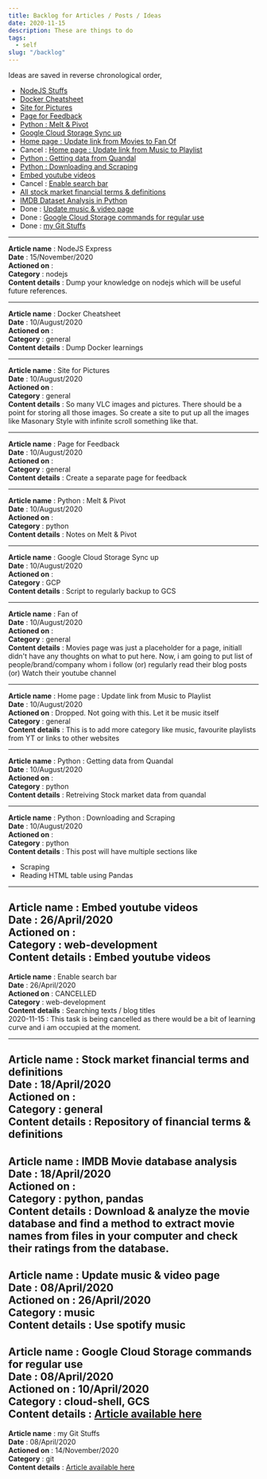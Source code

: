 ```yaml
---
title: Backlog for Articles / Posts / Ideas
date: 2020-11-15
description: These are things to do 
tags: 
  - self
slug: "/backlog"
---
```


Ideas are saved in reverse chronological order,
* [NodeJS Stuffs](#bl17)
* [Docker Cheatsheet](#bl16)
* [Site for Pictures](#bl15)
* [Page for Feedback](#bl14)
* [Python : Melt & Pivot](#bl13)
* [Google Cloud Storage Sync up](#bl12)
* [Home page : Update link from Movies to Fan Of](#bl11)
* Cancel : [Home page : Update link from Music to Playlist](#bl10)
* [Python : Getting data from Quandal](#bl9)
* [Python : Downloading and Scraping](#bl8)
* [Embed youtube videos](#bl7)
* Cancel : [Enable search bar](#bl6)
* [All stock market financial terms & definitions](#bl5)
* [IMDB Dataset Analysis in Python](#bl4)
* Done : [Update music & video page](#bl3)
* Done : [Google Cloud Storage commands for regular use](#bl2)
* Done : [my Git Stuffs](#bl1)

--- 

<a id="bl17"></a>

**Article name** : NodeJS Express    
**Date** : 15/November/2020      
**Actioned on** :     
**Category** : nodejs    
**Content details** : Dump your knowledge on nodejs which will be useful future references. 

--- 

<a id="bl16"></a>

**Article name** : Docker Cheatsheet    
**Date** : 10/August/2020      
**Actioned on** :     
**Category** : general    
**Content details** : Dump Docker learnings

--- 

<a id="bl15"></a>

**Article name** : Site for Pictures    
**Date** : 10/August/2020    
**Actioned on** :     
**Category** : general    
**Content details** : So many VLC images and pictures. There should be a point for storing all those images. So create a site to put up all the images like Masonary Style with infinite scroll something like that. 
 
--- 

<a id="bl14"></a>

**Article name** : Page for Feedback    
**Date** : 10/August/2020    
**Actioned on** :     
**Category** : general    
**Content details** : Create a separate page for feedback

--- 

<a id="bl13"></a>

**Article name** : Python : Melt & Pivot    
**Date** : 10/August/2020    
**Actioned on** :     
**Category** : python    
**Content details** : Notes on Melt & Pivot

--- 

<a id="bl12"></a>

**Article name** : Google Cloud Storage Sync up    
**Date** : 10/August/2020    
**Actioned on** :     
**Category** : GCP    
**Content details** : Script to regularly backup to GCS

--- 

<a id="bl11"></a>

**Article name** : Fan of    
**Date** : 10/August/2020    
**Actioned on** :     
**Category** : general    
**Content details** : Movies page was just a placeholder for a page, initiall didn't have any thoughts on what to put here. Now, i am going to put list of people/brand/company whom i follow (or) regularly read their blog posts (or) Watch their youtube channel

--- 

<a id="bl10"></a>

**Article name** : Home page : Update link from Music to Playlist    
**Date** : 10/August/2020    
**Actioned on** : Dropped. Not going with this. Let it be music itself    
**Category** : general    
**Content details** : This is to add more category like music, favourite playlists from YT or links to other websites

--- 

<a id="bl9"></a>

**Article name** : Python : Getting data from Quandal    
**Date** : 10/August/2020    
**Actioned on** :     
**Category** : python    
**Content details** : Retreiving Stock market data from quandal

--- 

<a id="bl8"></a>

**Article name** : Python : Downloading and Scraping    
**Date** : 10/August/2020    
**Actioned on** :     
**Category** : python    
**Content details** : This post will have multiple sections like     

  * Scraping
  * Reading HTML table using Pandas 

--- 

<a id="bl7"></a>

**Article name** : Embed youtube videos    
**Date** : 26/April/2020    
**Actioned on** :     
**Category** : web-development    
**Content details** : Embed youtube videos     
--- 
<a id="bl6"></a>

**Article name** : Enable search bar    
**Date** : 26/April/2020    
**Actioned on** : CANCELLED      
**Category** : web-development    
**Content details** : Searching texts / blog titles     
2020-11-15 : This task is being cancelled as there would be a bit of learning curve and i am occupied at the moment. 

--- 
<a id="bl5"></a>

**Article name** : Stock market financial terms and definitions    
**Date** : 18/April/2020    
**Actioned on** :     
**Category** : general    
**Content details** : Repository of financial terms & definitions     
--- 
<a id="bl4"></a>

**Article name** : IMDB Movie database analysis    
**Date** : 18/April/2020    
**Actioned on** :     
**Category** : python, pandas    
**Content details** : Download & analyze the movie database and find a method to extract movie names from files in your computer and check their ratings from the database.     
--- 
<a id="bl3"></a>

**Article name** : Update music & video page    
**Date** : 08/April/2020    
**Actioned on** : 26/April/2020    
**Category** : music    
**Content details** : Use spotify music     
--- 
<a id="bl2"></a>

**Article name** : Google Cloud Storage commands for regular use    
**Date** : 08/April/2020    
**Actioned on** : 10/April/2020    
**Category** : cloud-shell, GCS    
**Content details** : [Article available here](21-google-cloud-storage)
--- 
<a id="bl1"></a>

**Article name** : my Git Stuffs    
**Date** : 08/April/2020    
**Actioned on** : 14/November/2020    
**Category** : git    
**Content details** : [Article available here](50-git-theory-7)

